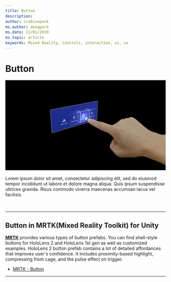 ```yaml
---
title: Button
description: 
author: cre8ivepark
ms.author: dongpark
ms.date: 11/01/2019
ms.topic: article
keywords: Mixed Reality, Controls, interaction, ui, ux
---
```


# Button

![Button](images/UX/UX_Hero_Button.jpg)

Lorem ipsum dolor sit amet, consectetur adipiscing elit, sed do eiusmod tempor incididunt ut labore et dolore magna aliqua. Quis ipsum suspendisse ultrices gravida. Risus commodo viverra maecenas accumsan lacus vel facilisis. 

<br>


---

## Button in MRTK(Mixed Reality Toolkit) for Unity
**[MRTK](https://github.com/Microsoft/MixedRealityToolkit-Unity)** provides various types of button prefabs. You can find shell-style buttons for HoloLens 2 and HoloLens 1st gen as well as customized examples. HoloLens 2 button prefab contains a lot of detailed affordances that improves user's confidence. It includes proximity-based highlight, compressing front cage, and the pulse effect on trigger.

* [MRTK - Button](https://microsoft.github.io/MixedRealityToolkit-Unity/Documentation/README_Button.html)



---

